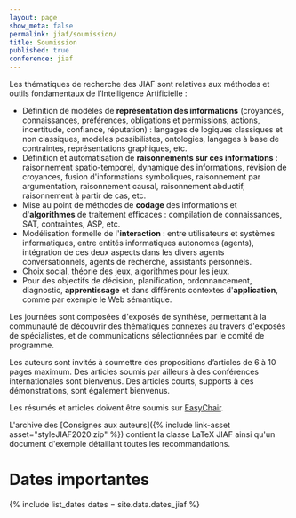 ```yaml
---
layout: page
show_meta: false
permalink: jiaf/soumission/
title: Soumission
published: true
conference: jiaf
---
```


Les thématiques de recherche des JIAF sont relatives aux méthodes et outils fondamentaux de l’Intelligence Artificielle :

- Définition de modèles de **représentation des informations** (croyances, connaissances, préférences, obligations et permissions, actions, incertitude, confiance, réputation) : langages de logiques classiques et non classiques, modèles possibilistes, ontologies, langages à base de contraintes, représentations graphiques, etc.
- Définition et automatisation de **raisonnements sur ces informations** : raisonnement spatio-temporel, dynamique des informations, révision de croyances, fusion d'informations symboliques, raisonnement par argumentation, raisonnement causal, raisonnement abductif, raisonnement à partir de cas, etc.
- Mise au point de méthodes de **codage** des informations et d'**algorithmes** de traitement efficaces : compilation de connaissances, SAT, contraintes, ASP, etc.
- Modélisation formelle de l'**interaction** : entre utilisateurs et systèmes informatiques, entre entités informatiques autonomes (agents), intégration de ces deux aspects dans les divers agents conversationnels, agents de recherche, assistants personnels.
- Choix social, théorie des jeux, algorithmes pour les jeux. 
- Pour des objectifs de décision, planification, ordonnancement, diagnostic, **apprentissage** et dans différents contextes d'**application**, comme par exemple le Web sémantique.


Les journées sont composées d'exposés de synthèse, permettant à la communauté de découvrir des thématiques connexes au travers d'exposés de spécialistes, et de communications sélectionnées par le comité de programme.


Les auteurs sont invités à soumettre des propositions d’articles de 6 à 10 pages maximum. Des articles soumis par ailleurs à des conférences internationales sont bienvenus. Des articles courts, supports à des démonstrations, sont également bienvenus.


Les résumés et articles doivent être soumis sur [EasyChair](https://easychair.org/conferences/?conf=jiaf2020).

L'archive des [Consignes aux auteurs]({% include link-asset asset="styleJIAF2020.zip" %}) contient la classe LaTeX JIAF ainsi qu'un document d'exemple détaillant toutes les recommandations.


# Dates importantes

{% include list_dates dates = site.data.dates_jiaf %}
